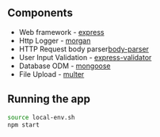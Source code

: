 ## Components

- Web framework - [express](http://expressjs.com/)
- Http Logger - [morgan](https://www.npmjs.com/package/morgan)
- HTTP Request body parser[body-parser](https://www.npmjs.com/package/body-parser)
- User Input Validation - [express-validator](https://express-validator.github.io/docs/)
- Database ODM - [mongoose](https://mongoosejs.com/)
- File Upload - [multer](https://www.npmjs.com/package/multer)

## Running the app

```bash
source local-env.sh
npm start
```
